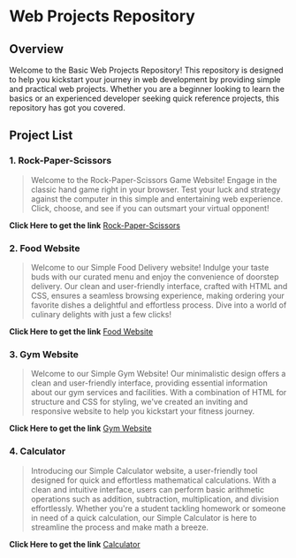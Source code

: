 # Web Projects Repository

## Overview
Welcome to the Basic Web Projects Repository! This repository is designed to help you kickstart your journey in web development by providing simple and practical web projects. Whether you are a beginner looking to learn the basics or an experienced developer seeking quick reference projects, this repository has got you covered.

## Project List
###  1. Rock-Paper-Scissors
> Welcome to the Rock-Paper-Scissors Game Website! Engage in the classic hand game right in your browser. Test your luck and strategy against the computer in this simple and entertaining web experience. Click, choose, and see if you can outsmart your virtual opponent!

**Click Here to get the link**
[Rock-Paper-Scissors](https://neeldudhat.github.io/Web-Projects/rock-paper-scissor/)

###  2. Food Website
> Welcome to our Simple Food Delivery website! Indulge your taste buds with our curated menu and enjoy the convenience of doorstep delivery. Our clean and user-friendly interface, crafted with HTML and CSS, ensures a seamless browsing experience, making ordering your favorite dishes a delightful and effortless process. Dive into a world of culinary delights with just a few clicks!

**Click Here to get the link**
[Food Website](https://neeldudhat.github.io/Web-Projects/Food%20Website/)

###  3. Gym Website
> Welcome to our Simple Gym Website! Our minimalistic design offers a clean and user-friendly interface, providing essential information about our gym services and facilities. With a combination of HTML for structure and CSS for styling, we've created an inviting and responsive website to help you kickstart your fitness journey.

**Click Here to get the link**
[Gym Website](https://neeldudhat.github.io/Web-Projects/gym%20project/)

###  4. Calculator
> Introducing our Simple Calculator website, a user-friendly tool designed for quick and effortless mathematical calculations. With a clean and intuitive interface, users can perform basic arithmetic operations such as addition, subtraction, multiplication, and division effortlessly. Whether you're a student tackling homework or someone in need of a quick calculation, our Simple Calculator is here to streamline the process and make math a breeze.

**Click Here to get the link**
[Calculator](https://neeldudhat.github.io/Web-Projects/Calculator/)
